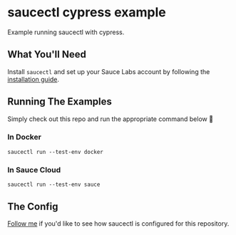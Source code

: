 # saucectl cypress example

Example running saucectl with cypress.

## What You'll Need

Install `saucectl` and set up your Sauce Labs account by following
the [installation guide](https://docs.saucelabs.com/testrunner-toolkit/installation).

## Running The Examples

Simply check out this repo and run the appropriate command below :rocket:

### In Docker

```shell
saucectl run --test-env docker
```

### In Sauce Cloud

```shell
saucectl run --test-env sauce
```

## The Config

[Follow me](.sauce/config.yml) if you'd like to see how saucectl is configured for this repository. 
